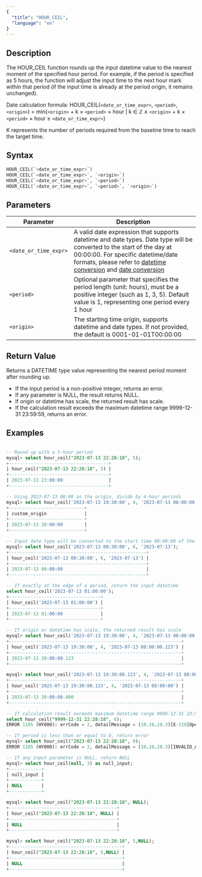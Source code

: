 ```yaml
---
{
  "title": "HOUR_CEIL",
  "language": "en"
}
---
```


## Description

The HOUR_CEIL function rounds up the input datetime value to the nearest moment of the specified hour period. For example, if the period is specified as 5 hours, the function will adjust the input time to the next hour mark within that period (if the input time is already at the period origin, it remains unchanged).

Date calculation formula:
HOUR_CEIL(`<date_or_time_expr>`, `<period>`, `<origin>`) = min{`<origin>` + k × `<period>` × hour | k ∈ ℤ ∧ `<origin>` + k × `<period>` × hour ≥ `<date_or_time_expr>`}

K represents the number of periods required from the baseline time to reach the target time.

## Syntax

```sql
HOUR_CEIL(`<date_or_time_expr>`)
HOUR_CEIL(`<date_or_time_expr>`, `<origin>`)
HOUR_CEIL(`<date_or_time_expr>`, `<period>`)
HOUR_CEIL(`<date_or_time_expr>`, `<period>`, `<origin>`)
```

## Parameters

| Parameter | Description |
| -- | -- |
| `<date_or_time_expr>` | A valid date expression that supports datetime and date types. Date type will be converted to the start of the day at 00:00:00. For specific datetime/date formats, please refer to [datetime conversion](../../../../../docs/sql-manual/basic-element/sql-data-types/conversion/datetime-conversion) and [date conversion](../../../../../docs/sql-manual/basic-element/sql-data-types/conversion/date-conversion) |
| `<period>` | Optional parameter that specifies the period length (unit: hours), must be a positive integer (such as 1, 3, 5). Default value is 1, representing one period every 1 hour |
| `<origin>` | The starting time origin, supports datetime and date types. If not provided, the default is 0001-01-01T00:00:00 |

## Return Value

Returns a DATETIME type value representing the nearest period moment after rounding up.

- If the input period is a non-positive integer, returns an error.
- If any parameter is NULL, the result returns NULL.
- If origin or datetime has scale, the returned result has scale.
- If the calculation result exceeds the maximum datetime range 9999-12-31 23:59:59, returns an error.


## Examples

```sql

-- Round up with a 5-hour period
mysql> select hour_ceil("2023-07-13 22:28:18", 5);
+-------------------------------------+
| hour_ceil("2023-07-13 22:28:18", 5) |
+-------------------------------------+
| 2023-07-13 23:00:00                 |
+-------------------------------------+

-- Using 2023-07-13 08:00 as the origin, divide by 4-hour periods
mysql> select hour_ceil('2023-07-13 19:30:00', 4, '2023-07-13 08:00:00') as custom_origin;
+----------------------------+
| custom_origin              |
+----------------------------+
| 2023-07-13 20:00:00        |
+----------------------------+

-- Input date type will be converted to the start time 00:00:00 of the corresponding date
mysql> select hour_ceil('2023-07-13 00:30:00', 6, '2023-07-13');
+---------------------------------------------------+
| hour_ceil('2023-07-13 00:30:00', 6, '2023-07-13') |
+---------------------------------------------------+
| 2023-07-13 06:00:00                               |
+---------------------------------------------------+

-- If exactly at the edge of a period, return the input datetime
select hour_ceil('2023-07-13 01:00:00');
+----------------------------------+
| hour_ceil('2023-07-13 01:00:00') |
+----------------------------------+
| 2023-07-13 01:00:00              |
+----------------------------------+

-- If origin or datetime has scale, the returned result has scale
mysql> select hour_ceil('2023-07-13 19:30:00', 4, '2023-07-13 08:00:00.123') ;
+----------------------------------------------------------------+
| hour_ceil('2023-07-13 19:30:00', 4, '2023-07-13 08:00:00.123') |
+----------------------------------------------------------------+
| 2023-07-13 20:00:00.123                                        |
+----------------------------------------------------------------+

mysql> select hour_ceil('2023-07-13 19:30:00.123', 4, '2023-07-13 08:00:00') ;
+----------------------------------------------------------------+
| hour_ceil('2023-07-13 19:30:00.123', 4, '2023-07-13 08:00:00') |
+----------------------------------------------------------------+
| 2023-07-13 20:00:00.000                                        |
+----------------------------------------------------------------+

-- If calculation result exceeds maximum datetime range 9999-12-31 23:59:59, return NULL
select hour_ceil("9999-12-31 22:28:18", 6);
ERROR 1105 (HY000): errCode = 2, detailMessage = (10.16.10.3)[E-218]Operation hour_ceil of 9999-12-31 22:28:18, 6 out of range

-- If period is less than or equal to 0, return error
mysql> select hour_ceil("2023-07-13 22:28:18", 0);
ERROR 1105 (HY000): errCode = 2, detailMessage = (10.16.10.3)[INVALID_ARGUMENT]Operation hour_ceil of 2023-07-13 22:28:18, 0 input wrong parameters, period can not be negative or zero

-- If any input parameter is NULL, return NULL
mysql> select hour_ceil(null, 3) as null_input;
+------------+
| null_input |
+------------+
| NULL       |
+------------+

mysql> select hour_ceil("2023-07-13 22:28:18", NULL);
+----------------------------------------+
| hour_ceil("2023-07-13 22:28:18", NULL) |
+----------------------------------------+
| NULL                                   |
+----------------------------------------+

mysql> select hour_ceil("2023-07-13 22:28:18", 5,NULL);
+------------------------------------------+
| hour_ceil("2023-07-13 22:28:18", 5,NULL) |
+------------------------------------------+
| NULL                                     |
+------------------------------------------+
```